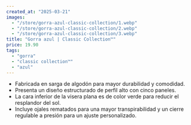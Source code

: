 ```yaml
---
created_at: "2025-03-21"
images:
  - "/store/gorra-azul-classic-collection/1.webp"
  - "/store/gorra-azul-classic-collection/2.webp"
  - "/store/gorra-azul-classic-collection/3.webp"
title: "Gorra azul | Classic Collection™"
price: 19.90
tags:
  - "gorra"
  - "classic collection™"
  - "azul"
---
```


- Fabricada en sarga de algodón para mayor durabilidad y comodidad.
- Presenta un diseño estructurado de perfil alto con cinco paneles.
- La cara inferior de la visera plana es de color verde para reducir el resplandor del sol.
- Incluye ojales rematados para una mayor transpirabilidad y un cierre regulable a presión para un ajuste personalizado.
